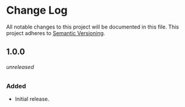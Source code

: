 # Change Log
All notable changes to this project will be documented in this file.
This project adheres to [Semantic Versioning](http://semver.org/).

## 1.0.0
###### unreleased
### Added
* Initial release.
